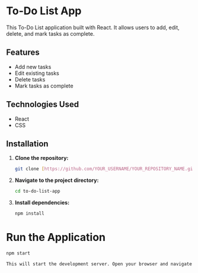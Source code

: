 # To-Do List App

This To-Do List application built with React. It allows users to add, edit, delete, and mark tasks as complete.

## Features

*   Add new tasks
*   Edit existing tasks
*   Delete tasks
*   Mark tasks as complete 

## Technologies Used

*   React
*   CSS

## Installation

1.  **Clone the repository:**

    ```bash
    git clone [https://github.com/YOUR_USERNAME/YOUR_REPOSITORY_NAME.git](https://www.google.com/search?q=https://github.com/YOUR_USERNAME/YOUR_REPOSITORY_NAME.git)  # Replace with your repo URL
    ```

2.  **Navigate to the project directory:**

    ```bash
    cd to-do-list-app
    ```

3.  **Install dependencies:**

    ```bash
    npm install  
    ```

# Run the Application 

```bash
npm start

This will start the development server. Open your browser and navigate to server provided (or the URL displayed in your terminal) to view the application.



